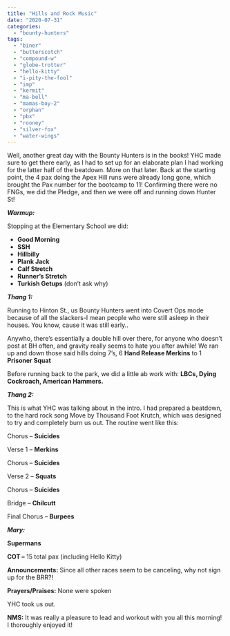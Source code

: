 ```yaml
---
title: "Hills and Rock Music"
date: "2020-07-31"
categories: 
  - "bounty-hunters"
tags: 
  - "biner"
  - "butterscotch"
  - "compound-w"
  - "globe-trotter"
  - "hello-kitty"
  - "i-pity-the-fool"
  - "imp"
  - "kermit"
  - "ma-bell"
  - "mamas-boy-2"
  - "orphan"
  - "pbx"
  - "rooney"
  - "silver-fox"
  - "water-wings"
---
```


Well, another great day with the Bounty Hunters is in the books! YHC made sure to get there early, as I had to set up for an elaborate plan I had working for the latter half of the beatdown. More on that later. Back at the starting point, the 4 pax doing the Apex Hill runs were already long gone, which brought the Pax number for the bootcamp to 11! Confirming there were no FNGs, we did the Pledge, and then we were off and running down Hunter St!

_**Warmup:**_

Stopping at the Elementary School we did:

- **Good Morning**
- **SSH**
- **Hillbilly**
- **Plank Jack**
- **Calf Stretch**
- **Runner’s Stretch**
- **Turkish Getups** (don’t ask why)

_**Thang 1:**_

Running to Hinton St., us Bounty Hunters went into Covert Ops mode because of all the slackers-I mean people who were still asleep in their houses. You know, cause it was still early..

Anywho, there’s essentially a double hill over there, for anyone who doesn’t post at BH often, and gravity really seems to hate you after awhile! We ran up and down those said hills doing 7’s, 6 **Hand Release Merkins** to 1 **Prisoner Squat**

Before running back to the park, we did a little ab work with: **LBCs, Dying Cockroach, American Hammers.**

_**Thang 2:**_

This is what YHC was talking about in the intro. I had prepared a beatdown, to the hard rock song Move by Thousand Foot Krutch, which was designed to try and completely burn us out. The routine went like this:

Chorus – **Suicides**

Verse 1 – **Merkins**

Chorus – **Suicides**

Verse 2 – **Squats**

Chorus – **Suicides**

Bridge – **Chilcutt**

Final Chorus – **Burpees**

_**Mary:**_

**Supermans**

**COT –** 15 total pax (including Hello Kitty)

**Announcements:** Since all other races seem to be canceling, why not sign up for the BRR?!

**Prayers/Praises:** None were spoken

YHC took us out.

**NMS:** It was really a pleasure to lead and workout with you all this morning! I thoroughly enjoyed it!
